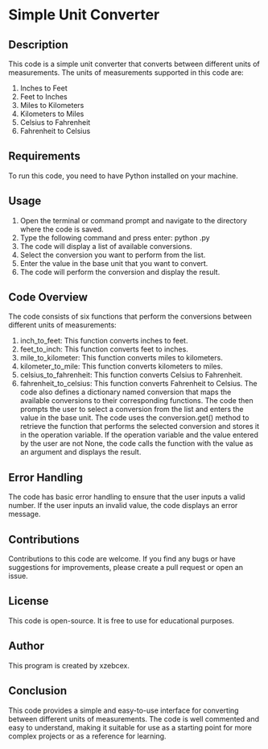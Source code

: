 # Simple Unit Converter
## Description
This code is a simple unit converter that converts between different units of measurements. The units of measurements supported in this code are:
1.	Inches to Feet
2.	Feet to Inches
3.	Miles to Kilometers
4.	Kilometers to Miles
5.	Celsius to Fahrenheit
6.	Fahrenheit to Celsius

## Requirements
To run this code, you need to have Python installed on your machine.

## Usage
1.	Open the terminal or command prompt and navigate to the directory where the code is saved.
2.	Type the following command and press enter: python <filename>.py
3.	The code will display a list of available conversions.
4.	Select the conversion you want to perform from the list.
5.	Enter the value in the base unit that you want to convert.
6.	The code will perform the conversion and display the result.
## Code Overview
The code consists of six functions that perform the conversions between different units of measurements:

1.	inch_to_feet: This function converts inches to feet.
2.	feet_to_inch: This function converts feet to inches.
3.	mile_to_kilometer: This function converts miles to kilometers.
4.	kilometer_to_mile: This function converts kilometers to miles.
5.	celsius_to_fahrenheit: This function converts Celsius to Fahrenheit.
6.	fahrenheit_to_celsius: This function converts Fahrenheit to Celsius.
The code also defines a dictionary named conversion that maps the available conversions to their corresponding functions. 
The code then prompts the user to select a conversion from the list and enters the value in the base unit. The code uses the conversion.get() method to retrieve the function that performs the selected conversion and stores it in the operation variable.
If the operation variable and the value entered by the user are not None, the code calls the function with the value as an argument and displays the result.

## Error Handling
The code has basic error handling to ensure that the user inputs a valid number. If the user inputs an invalid value, the code displays an error message.
## Contributions
Contributions to this code are welcome. If you find any bugs or have suggestions for improvements, please create a pull request or open an issue.
## License
This code is open-source. It is free to use for educational purposes.
## Author
This program is created by xzebcex.
## Conclusion
This code provides a simple and easy-to-use interface for converting between different units of measurements. The code is well commented and easy to understand, making it suitable for use as a starting point for more complex projects or as a reference for learning.
